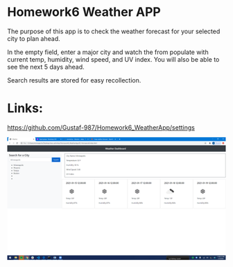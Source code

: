 # Homework6 Weather APP

The purpose of this app is to check the weather forecast for your selected city to plan ahead. 

In the empty field, enter a major city and watch the from populate with current temp, humidity, wind speed, and UV index. You will also be able to see the next 5 days ahead.

Search results are stored for easy recollection.

# Links: 
https://github.com/Gustaf-987/Homework6_WeatherApp/settings

![screenshot](https://github.com/Gustaf-987/Homework6_WeatherApp/blob/main/02-Homework/Assets/Screenshot%20(64).png)